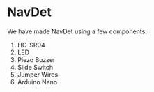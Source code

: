 # NavDet

We have made NavDet using a few components:
1. HC-SR04
2. LED
3. Piezo Buzzer
4. Slide Switch
5. Jumper Wires
6. Arduino Nano
